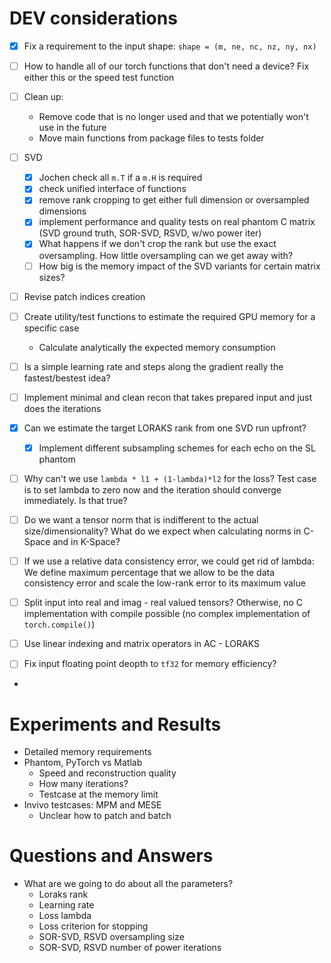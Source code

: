 # DEV considerations

- [x] Fix a requirement to the input shape: `shape = (m, ne, nc, nz, ny, nx)`
- [ ] How to handle all of our torch functions that don't need a device? Fix either this or the speed test function
- [ ] Clean up: 
  - Remove code that is no longer used and that we potentially won't use in the future
  - Move main functions from package files to tests folder
- [ ] SVD
  - [x] Jochen check all `m.T` if a `m.H` is required 
  - [x] check unified interface of functions
  - [x] remove rank cropping to get either full dimension or oversampled dimensions
  - [x] implement performance and quality tests on real phantom C matrix (SVD ground truth, SOR-SVD, RSVD, w/wo power iter)
  - [x] What happens if we don't crop the rank but use the exact oversampling. How little oversampling can we get away with?
  - [ ] How big is the memory impact of the SVD variants for certain matrix sizes?
- [ ] Revise patch indices creation
- [ ] Create utility/test functions to estimate the required GPU memory for a specific case
  - Calculate analytically the expected memory consumption
- [ ] Is a simple learning rate and steps along the gradient really the fastest/bestest idea?
- [ ] Implement minimal and clean recon that takes prepared input and just does the iterations
- [x] Can we estimate the target LORAKS rank from one SVD run upfront?
  - [x] Implement different subsampling schemes for each echo on the SL phantom
- [ ] Why can't we use `lambda * l1 + (1-lambda)*l2` for the loss? Test case is to set lambda to zero now and the iteration should converge immediately. Is that true?
- [ ] Do we want a tensor norm that is indifferent to the actual size/dimensionality? What do we expect when calculating norms in C-Space and in K-Space?
- [ ] If we use a relative data consistency error, we could get rid of lambda: We define maximum percentage that we allow to be the data consistency error and scale the low-rank error to its maximum value

- [ ] Split input into real and imag - real valued tensors? Otherwise, no C implementation with compile possible (no complex implementation of `torch.compile()`)
- [ ] Use linear indexing and matrix operators in AC - LORAKS
- [ ] Fix input floating point deopth to `tf32` for memory efficiency?
- 
# Experiments and Results

- Detailed memory requirements
- Phantom, PyTorch vs Matlab
  - Speed and reconstruction quality
  - How many iterations?
  - Testcase at the memory limit
- Invivo testcases: MPM and MESE
  - Unclear how to patch and batch

# Questions and Answers

- What are we going to do about all the parameters?
  - Loraks rank
  - Learning rate
  - Loss lambda
  - Loss criterion for stopping
  - SOR-SVD, RSVD oversampling size
  - SOR-SVD, RSVD number of power iterations
